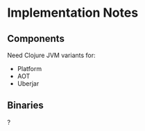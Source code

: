 # Implementation Notes

## Components

Need Clojure JVM variants for:

- Platform
- AOT
- Uberjar

## Binaries

?
